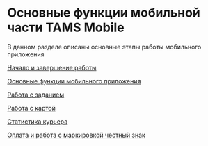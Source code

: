 # Основные функции мобильной части TAMS Mobile

В данном разделе описаны основные этапы работы мобильного приложения

[Начало и завершение работы ](%D0%9E%D1%81%D0%BD%D0%BE%D0%B2%D0%BD%D1%8B%D0%B5%20%D1%84%D1%83%D0%BD%D0%BA%D1%86%D0%B8%D0%B8%20%D0%BC%D0%BE%D0%B1%D0%B8%D0%BB%D1%8C%D0%BD%D0%BE%D0%B8%CC%86%20%D1%87%D0%B0%D1%81%D1%82%D0%B8%20TAMS%20Mobile%200d2e338360ca4d409ce37ad2963768a7/%D0%9D%D0%B0%D1%87%D0%B0%D0%BB%D0%BE%20%D0%B8%20%D0%B7%D0%B0%D0%B2%D0%B5%D1%80%D1%88%D0%B5%D0%BD%D0%B8%D0%B5%20%D1%80%D0%B0%D0%B1%D0%BE%D1%82%D1%8B%203a2f67ef5dd4493eb03e8eb3e12c81ab.md)

[Основные функции мобильного приложения](%D0%9E%D1%81%D0%BD%D0%BE%D0%B2%D0%BD%D1%8B%D0%B5%20%D1%84%D1%83%D0%BD%D0%BA%D1%86%D0%B8%D0%B8%20%D0%BC%D0%BE%D0%B1%D0%B8%D0%BB%D1%8C%D0%BD%D0%BE%D0%B8%CC%86%20%D1%87%D0%B0%D1%81%D1%82%D0%B8%20TAMS%20Mobile%200d2e338360ca4d409ce37ad2963768a7/%D0%9E%D1%81%D0%BD%D0%BE%D0%B2%D0%BD%D1%8B%D0%B5%20%D1%84%D1%83%D0%BD%D0%BA%D1%86%D0%B8%D0%B8%20%D0%BC%D0%BE%D0%B1%D0%B8%D0%BB%D1%8C%D0%BD%D0%BE%D0%B3%D0%BE%20%D0%BF%D1%80%D0%B8%D0%BB%D0%BE%D0%B6%D0%B5%D0%BD%D0%B8%D1%8F%20debe4846c3ca4bd39414ffa1e9112696.md)

[Работа с заданием](%D0%9E%D1%81%D0%BD%D0%BE%D0%B2%D0%BD%D1%8B%D0%B5%20%D1%84%D1%83%D0%BD%D0%BA%D1%86%D0%B8%D0%B8%20%D0%BC%D0%BE%D0%B1%D0%B8%D0%BB%D1%8C%D0%BD%D0%BE%D0%B8%CC%86%20%D1%87%D0%B0%D1%81%D1%82%D0%B8%20TAMS%20Mobile%200d2e338360ca4d409ce37ad2963768a7/%D0%A0%D0%B0%D0%B1%D0%BE%D1%82%D0%B0%20%D1%81%20%D0%B7%D0%B0%D0%B4%D0%B0%D0%BD%D0%B8%D0%B5%D0%BC%20ffb5c301768a4413b822d26c9ea5fb23.md)

[Работа с картой](%D0%9E%D1%81%D0%BD%D0%BE%D0%B2%D0%BD%D1%8B%D0%B5%20%D1%84%D1%83%D0%BD%D0%BA%D1%86%D0%B8%D0%B8%20%D0%BC%D0%BE%D0%B1%D0%B8%D0%BB%D1%8C%D0%BD%D0%BE%D0%B8%CC%86%20%D1%87%D0%B0%D1%81%D1%82%D0%B8%20TAMS%20Mobile%200d2e338360ca4d409ce37ad2963768a7/%D0%A0%D0%B0%D0%B1%D0%BE%D1%82%D0%B0%20%D1%81%20%D0%BA%D0%B0%D1%80%D1%82%D0%BE%D0%B8%CC%86%20d5fc62be836040c8a22e2532bda38e39.md)

[Статистика курьера](%D0%9E%D1%81%D0%BD%D0%BE%D0%B2%D0%BD%D1%8B%D0%B5%20%D1%84%D1%83%D0%BD%D0%BA%D1%86%D0%B8%D0%B8%20%D0%BC%D0%BE%D0%B1%D0%B8%D0%BB%D1%8C%D0%BD%D0%BE%D0%B8%CC%86%20%D1%87%D0%B0%D1%81%D1%82%D0%B8%20TAMS%20Mobile%200d2e338360ca4d409ce37ad2963768a7/%D0%A1%D1%82%D0%B0%D1%82%D0%B8%D1%81%D1%82%D0%B8%D0%BA%D0%B0%20%D0%BA%D1%83%D1%80%D1%8C%D0%B5%D1%80%D0%B0%202e9a00ce35a5421a88b4c6dd74d02c5d.md)

[Оплата и работа с маркировкой честный знак](%D0%9E%D1%81%D0%BD%D0%BE%D0%B2%D0%BD%D1%8B%D0%B5%20%D1%84%D1%83%D0%BD%D0%BA%D1%86%D0%B8%D0%B8%20%D0%BC%D0%BE%D0%B1%D0%B8%D0%BB%D1%8C%D0%BD%D0%BE%D0%B8%CC%86%20%D1%87%D0%B0%D1%81%D1%82%D0%B8%20TAMS%20Mobile%200d2e338360ca4d409ce37ad2963768a7/%D0%9E%D0%BF%D0%BB%D0%B0%D1%82%D0%B0%20%D0%B8%20%D1%80%D0%B0%D0%B1%D0%BE%D1%82%D0%B0%20%D1%81%20%D0%BC%D0%B0%D1%80%D0%BA%D0%B8%D1%80%D0%BE%D0%B2%D0%BA%D0%BE%D0%B8%CC%86%20%D1%87%D0%B5%D1%81%D1%82%D0%BD%D1%8B%D0%B8%CC%86%20%D0%B7%D0%BD%D0%B0%D0%BA%20ab324f9809e34d1fb3a766e1fdc38cca.md)

